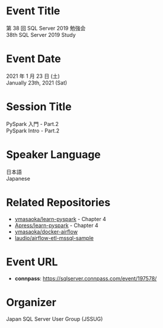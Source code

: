 # Event Title

第 38 回 SQL Server 2019 勉強会  
38th SQL Server 2019 Study  

# Event Date

2021 年 1 月 23 日 (土)  
Janually 23th, 2021 (Sat)  

# Session Title

PySpark 入門 - Part.2  
PySpark Intro - Part.2  

# Speaker Language

日本語  
Japanese  

# Related Repositories

- [ymasaoka/learn-pyspark](https://github.com/ymasaoka/learn-pyspark) - Chapter 4
- [Apress/learn-pyspark](https://github.com/Apress/learn-pyspark) - Chapter 4
- [ymasaoka/docker-airflow](https://github.com/ymasaoka/docker-airflow)
- [laudio/airflow-etl-mssql-sample](https://github.com/laudio/airflow-etl-mssql-sample/blob/master/src/dags/init_etl_mssql.py)

# Event URL

- **connpass**: https://sqlserver.connpass.com/event/197578/
 
# Organizer

Japan SQL Server User Group (JSSUG)